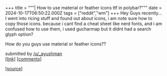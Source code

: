+++
title = """| How to use material or feather icons ttf in polybar?"""
date = 2024-10-17T06:50:22.000Z
tags = ["reddit","wm"]
+++
Hey Guys recently... I went into ricing stuff and found out about icons, i am note sure how to copy those icons. because i cant find a cheat sheet like nerd fonts, and i am confused how to use them, i used gucharmap but it didnt had a search glyph option?

How do you guys use material or feather icons??

submitted by [/u/\_ayushman](https://www.reddit.com/user/_ayushman)  
[\[link\]](https://www.reddit.com/r/unixporn/comments/1g5kv0g/how_to_use_material_or_feather_icons_ttf_in/) [\[comments\]](https://www.reddit.com/r/unixporn/comments/1g5kv0g/how_to_use_material_or_feather_icons_ttf_in/)

[[source]](https://www.reddit.com/r/unixporn/comments/1g5kv0g/how_to_use_material_or_feather_icons_ttf_in/)
